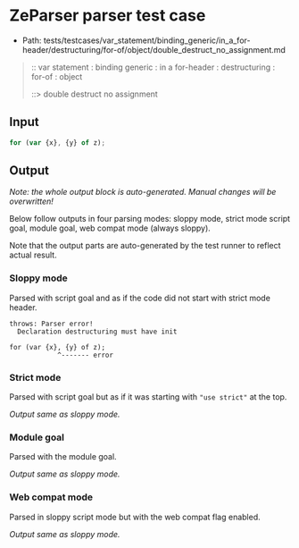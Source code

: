 # ZeParser parser test case

- Path: tests/testcases/var_statement/binding_generic/in_a_for-header/destructuring/for-of/object/double_destruct_no_assignment.md

> :: var statement : binding generic : in a for-header : destructuring : for-of : object
>
> ::> double destruct no assignment

## Input

`````js
for (var {x}, {y} of z);
`````

## Output

_Note: the whole output block is auto-generated. Manual changes will be overwritten!_

Below follow outputs in four parsing modes: sloppy mode, strict mode script goal, module goal, web compat mode (always sloppy).

Note that the output parts are auto-generated by the test runner to reflect actual result.

### Sloppy mode

Parsed with script goal and as if the code did not start with strict mode header.

`````
throws: Parser error!
  Declaration destructuring must have init

for (var {x}, {y} of z);
            ^------- error
`````

### Strict mode

Parsed with script goal but as if it was starting with `"use strict"` at the top.

_Output same as sloppy mode._

### Module goal

Parsed with the module goal.

_Output same as sloppy mode._

### Web compat mode

Parsed in sloppy script mode but with the web compat flag enabled.

_Output same as sloppy mode._
